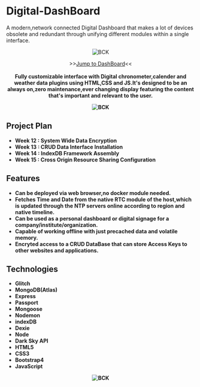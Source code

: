 # Digital-DashBoard
A modern,network connected Digital Dashboard that makes a lot of devices obsolete and redundant through unifying different modules within a single interface. 

<p align="center"><img alt="BCK" src="https://3iology.com/dist/assets/img/webapplication.png"></p>

<p align="center">
>><a href="https://sierra007117.github.io/Digital-DashBoard/index.html">Jump to DashBoard</a><<<br>
<br>
<b>Fully customizable interface with Digital chronometer,calender and weather data plugins using HTML,CSS and JS.It's designed to be an always on,zero maintenance,ever changing display featuring the content that's important and relevant to the user.<br>

<p align="center"><img alt="BCK" src="https://financesonline.com/uploads/2017/12/web-app.png"></p>

## Project Plan

- Week 12 : System Wide Data Encryption
- Week 13 : CRUD Data Interface Installation
- Week 14 : IndexDB Framework Assembly
- Week 15 : Cross Origin Resource Sharing Configuration


## Features

- Can be deployed via web browser,no docker module needed.
- Fetches Time and Date from the native RTC module of the host,which is updated through the NTP servers online according to region and native timeline.
- Can be used as a personal dashboard or digital signage for a company/institute/organization.
- Capable of working offline with just precached data and volatile memory.
- Encryted access to a CRUD DataBase that can store Access Keys to other websites and applications.


## Technologies

- Glitch
- MongoDB(Atlas)
- Express
- Passport
- Mongoose
- Nodemon
- indexDB
- Dexie
- Node
- Dark Sky API
- HTML5
- CSS3
- Bootstrap4
- JavaScript

<p align="center"><img alt="BCK" src="https://img.moegirl.org/enmoegirl/9/9b/Hatsune_miku_v4x.png"></p>
